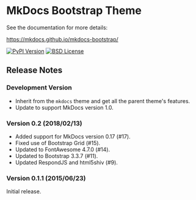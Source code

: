 # MkDocs Bootstrap Theme

See the documentation for more details:

https://mkdocs.github.io/mkdocs-bootstrap/

[![PyPI Version][pypi-v-image]][pypi-v-link]
[![BSD License][bsdlicense-button]][bsdlicense]

[pypi-v-image]: https://img.shields.io/pypi/v/mkdocs-bootstrap.png
[pypi-v-link]: https://pypi.python.org/pypi/mkdocs-bootstrap
[bsdlicense-button]: https://img.shields.io/badge/license-BSD-yellow.svg
[bsdlicense]: https://opensource.org/licenses/BSD-2-Clause

## Release Notes

### Development Version

* Inherit from the `mkdocs` theme and get all the parent theme's features.
* Update to support MkDocs version 1.0.

### Version 0.2 (2018/02/13)

* Added support for MkDocs version 0.17 (#17).
* Fixed use of Bootstrap Grid (#15).
* Updated to FontAwesome 4.7.0 (#14).
* Updated to Bootstrap 3.3.7 (#11).
* Updated RespondJS and html5shiv (#9).

### Version 0.1.1 (2015/06/23)

Initial release.
